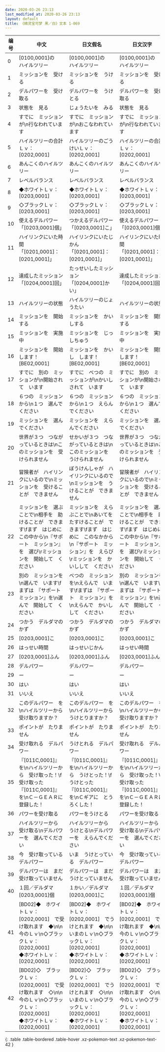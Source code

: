 ```yaml
---
date: 2020-03-26 23:13
last_modified_at: 2020-03-26 23:13
layout: default
title: 《精灵宝可梦 黑／白》文本 1-069
---
```

| 编号 | 中文 | 日文假名 | 日文汉字 |
| ---- | ---- | ---- | --- |
| 0 | [0100,0001]の　ハイルツリー | [0100,0001]の　ハイルツリー | [0100,0001]の　ハイルツリー |
| 1 | ミッションを　受ける | ミッションを　うける | ミッションを　受ける |
| 2 | デルパワーを　受け取る | デルパワーを　うけとる | デルパワーを　受け取る |
| 3 | 状態を　見る | じょうたいを　みる | 状態を　見る |
| 4 | すでに　ミッションが\n行なわれています | すでに　ミッションが\nおこなわれています | すでに　ミッションが\n行なわれています |
| 5 | ハイルツリーの合計Ｌｖ：　[0202,0001] | ハイルツリーのごうけいＬｖ：　[0202,0001] | ハイルツリーの合計Ｌｖ：　[0202,0001] |
| 6 | あんこくのハイルツリー | あんこくのハイルツリー | あんこくのハイルツリー |
| 7 | レベルバランス | レベルバランス | レベルバランス |
| 8 | ◆ホワイトＬｖ：　[0203,0001] | ◆ホワイトＬｖ：　[0203,0001] | ◆ホワイトＬｖ：　[0203,0001] |
| 9 | ◇ブラックＬｖ：　[0203,0001] | ◇ブラックＬｖ：　[0203,0001] | ◇ブラックＬｖ：　[0203,0001] |
| 10 | 使えるデルパワー　　「[0203,0001]個」 | つかえるデルパワー　　「[0203,0001]こ」 | 使えるデルパワー　　「[0203,0001]個」 |
| 11 | ハイリンクにいた時間　　「[0201,0001]：[0201,0001]」 | ハイリンクにいたじかん　　「[0201,0001]：[0201,0001]」 | ハイリンクにいた時間　　「[0201,0001]：[0201,0001]」 |
| 12 | 達成したミッション　　「[0204,0001]回」 | たっせいしたミッション　　「[0204,0001]かい」 | 達成したミッション　　「[0204,0001]回」 |
| 13 | ハイルツリーの状態 | ハイルツリーのじょうたい | ハイルツリーの状態 |
| 14 | ミッションを　開始する | ミッションを　かいしする | ミッションを　開始する |
| 15 | ミッションを　実施中 | ミッションを　じっしちゅう | ミッションを　実施中 |
| 16 | ミッションを　開始します！[BE02,0001] | ミッションを　かいし　します！[BE02,0001] | ミッションを　開始します！[BE02,0001] |
| 17 | すでに　別の　ミッションが\n開始されて　います | すでに　べつの　ミッションが\nかいしされて　います | すでに　別の　ミッションが\n開始されて　います |
| 18 | ６つの　ミッションから\n１つ　選んでください | ６つの　ミッションから\n１つ　えらんでください | ６つの　ミッションから\n１つ　選んでください |
| 19 | ミッションを　選んでください | ミッションを　えらんでください | ミッションを　選んでください |
| 20 | 世界が３つ　つながっているときは\nこのミッションを　受けられません | せかいが３つ　つながっているときは\nこのミッションを　うけられません | 世界が３つ　つながっているときは\nこのミッションを　受けられません |
| 21 | 冒険者が　ハイリンクにいるので\nミッションを　受けることが　できません | ぼうけんしゃが　ハイリンクにいるので\nミッションを　うけることが　できません | 冒険者が　ハイリンクにいるので\nミッションを　受けることが　できません |
| 22 | ミッションを　選ぶことで\n相手を　助けることが　できます\fまず　はじめに　この中から\n『サポート　ミッション』を　選び\rミッションを　開始して　ください | ミッションを　えらぶことで\nあいてを　たすけることが　できます\fまず　はじめに　このなかから\n『サポート　ミッション』を　えらび\rミッションを　かいしして　ください | ミッションを　選ぶことで\n相手を　助けることが　できます\fまず　はじめに　この中から\n『サポート　ミッション』を　選び\rミッションを　開始して　ください |
| 23 | 別の　ミッションを\n選んで　います\fまずは　『サポート　ミッション』を\n選んで　開始して　ください | べつの　ミッションを\nえらんで　います\fまずは　『サポート　ミッション』を\nえらんで　かいしして　ください | 別の　ミッションを\n選んで　います\fまずは　『サポート　ミッション』を\n選んで　開始して　ください |
| 24 | つかう　デルダマの　かず | つかう　デルダマの　かず | つかう　デルダマの　かず |
| 25 | [0203,0001]こ | [0203,0001]こ | [0203,0001]こ |
| 26 | はっせい時間 | はっせいじかん | はっせい時間 |
| 27 | [0203,0001]ふん | [0203,0001]ふん | [0203,0001]ふん |
| 28 | デルパワー | デルパワー | デルパワー |
| 29 | ー | ー | ー |
| 30 | はい | はい | はい |
| 31 | いいえ | いいえ | いいえ |
| 32 | このデルパワー　を\nハイルツリーから　受け取りますか？ | このデルパワー　を\nハイルツリーから　うけとりますか？ | このデルパワー　を\nハイルツリーから　受け取りますか？ |
| 33 | ポイントが　たりません | ポイントが　たりません | ポイントが　たりません |
| 34 | 受け取れる　デルパワー | うけとれる　デルパワー | 受け取れる　デルパワー |
| 35 | 『[011C,0001]』　を\nハイルツリーから　受け取った！\f受け取った『[011C,0001]』を\nＣ－ＧＥＡＲに　登録した！ | 『[011C,0001]』　を\nハイルツリーから　うけとった！\fうけとった『[011C,0001]』を\nＣギアに　とうろくした！ | 『[011C,0001]』　を\nハイルツリーから　受け取った！\f受け取った『[011C,0001]』を\nＣ－ＧＥＡＲに　登録した！ |
| 36 | パワーを受け取る | パワーをうけとる | パワーを受け取る |
| 37 | ハイルツリーから　受け取る\nデルパワーを　選んでください | ハイルツリーから　うけとる\nデルパワーを　えらんでください | ハイルツリーから　受け取る\nデルパワーを　選んでください |
| 38 | 今　受け取っている　デルパワー | いま　うけとっている　デルパワー | 今　受け取っている　デルパワー |
| 39 | デルパワーは　まだ　受け取っていません | デルパワーは　まだ　うけとっていません | デルパワーは　まだ　受け取っていません |
| 40 | １回／デルダマ[0203,0001]個 | １かい／デルダマ[0203,0001]こ | １回／デルダマ[0203,0001]個 |
| 41 | [BD02]◆　ホワイトＬｖ：[0202,0001]　で受け取れます　◆\n\n今のＬｖ\n◇ブラックＬｖ：[0202,0001]　　　◆ホワイトＬｖ：[0202,0001] | [BD02]◆　ホワイトＬｖ：[0202,0001]　でうけとれます　◆\n\nいまのＬｖ\n◇ブラックＬｖ：[0202,0001]　　　◆ホワイトＬｖ：[0202,0001] | [BD02]◆　ホワイトＬｖ：[0202,0001]　で受け取れます　◆\n\n今のＬｖ\n◇ブラックＬｖ：[0202,0001]　　　◆ホワイトＬｖ：[0202,0001] |
| 42 | [BD02]◇　ブラックＬｖ：[0202,0001]　で受け取れます　◇\n\n今のＬｖ\n◇ブラックＬｖ：[0202,0001]　　　◆ホワイトＬｖ：[0202,0001] | [BD02]◇　ブラックＬｖ：[0202,0001]　でうけとれます　◇\n\nいまのＬｖ\n◇ブラックＬｖ：[0202,0001]　　　◆ホワイトＬｖ：[0202,0001] | [BD02]◇　ブラックＬｖ：[0202,0001]　で受け取れます　◇\n\n今のＬｖ\n◇ブラックＬｖ：[0202,0001]　　　◆ホワイトＬｖ：[0202,0001] |
{: .table .table-bordered .table-hover .xz-pokemon-text .xz-pokemon-text-42 }